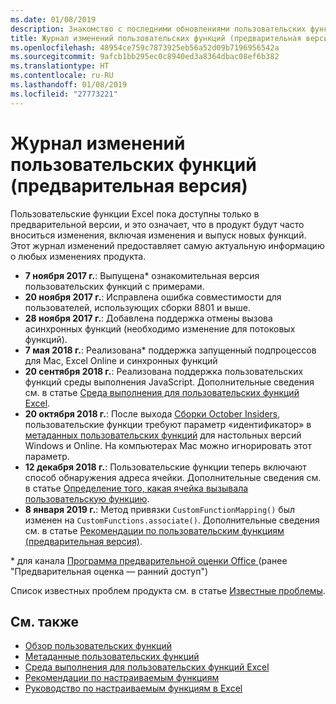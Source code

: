 ```yaml
---
ms.date: 01/08/2019
description: Знакомство с последними обновлениями пользовательских функций Excel.
title: Журнал изменений пользовательских функций (предварительная версия)
ms.openlocfilehash: 48954ce759c7873925eb56a52d09b7196956542a
ms.sourcegitcommit: 9afcb1bb295ec0c8940ed3a8364dbac08ef6b382
ms.translationtype: HT
ms.contentlocale: ru-RU
ms.lasthandoff: 01/08/2019
ms.locfileid: "27773221"
---
```

# <a name="custom-functions-changelog-preview"></a>Журнал изменений пользовательских функций (предварительная версия)

Пользовательские функции Excel пока доступны только в предварительной версии, и это означает, что в продукт будут часто вноситься изменения, включая изменения и выпуск новых функций. Этот журнал изменений предоставляет самую актуальную информацию о любых изменениях продукта.

- **7 ноября 2017 г.**: Выпущена* ознакомительная версия пользовательских функций с примерами.
- **20 ноября 2017 г.**: Исправлена ошибка совместимости для пользователей, использующих сборки 8801 и выше.
- **28 ноября 2017 г.**: Добавлена поддержка отмены вызова асинхронных функций (необходимо изменение для потоковых функций).
- **7 мая 2018 г.**: Реализована* поддержка запущенный подпроцессов для Mac, Excel Online и синхронных функций
- **20 сентября 2018 г.**: Реализована поддержка пользовательских функций среды выполнения JavaScript. Дополнительные сведения см. в статье [Среда выполнения для пользовательских функций Excel](custom-functions-runtime.md).
- **20 октября 2018 г.**: После выхода [Сборки October Insiders](https://support.office.com/ru-RU/article/what-s-new-for-office-insiders-c152d1e2-96ff-4ce9-8c14-e74e13847a24), пользовательские функции требуют параметр «идентификатор» в [метаданных пользовательских функций](custom-functions-json.md) для настольных версий Windows и Online. На компьютерах Mac можно игнорировать этот параметр.
- **12 декабря 2018 г.**: Пользовательские функции теперь включают способ обнаружения адреса ячейки. Дополнительные сведения см. в статье [Определение того, какая ячейка вызывала пользовательскую функцию](custom-functions-overview.md#determine-which-cell-invoked-your-custom-function).
- **8 января 2019 г.**: Метод привязки `CustomFunctionMapping()` был изменен на `CustomFunctions.associate()`. Дополнительные сведения см. в статье [Рекомендации по пользовательским функциям (предварительная версия)](custom-functions-best-practices.md).

\* для канала [Программа предварительной оценки Office ](https://products.office.com/office-insider) (ранее "Предварительная оценка — ранний доступ")

Список известных проблем продукта см. в статье [Известные проблемы](custom-functions-overview.md#known-issues). 

## <a name="see-also"></a>См. также

* [Обзор пользовательских функций](custom-functions-overview.md)
* [Метаданные пользовательских функций](custom-functions-json.md)
* [Среда выполнения для пользовательских функций Excel](custom-functions-runtime.md)
* [Рекомендации по настраиваемым функциям](custom-functions-best-practices.md)
* [Руководство по настраиваемым функциям в Excel](../tutorials/excel-tutorial-create-custom-functions.md)
